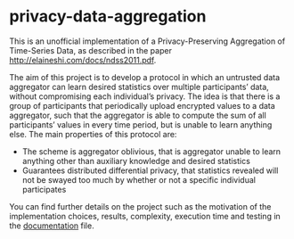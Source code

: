 # privacy-data-aggregation

This is an unofficial implementation of a Privacy-Preserving Aggregation of Time-Series Data, as described in the paper 
http://elaineshi.com/docs/ndss2011.pdf. 

The aim of this project is to develop a protocol in which an untrusted data aggregator can learn desired statistics over multiple
participants’ data, without compromising each individual’s privacy. The idea is that there is a group of 
participants that periodically upload encrypted values to a data aggregator, such that the aggregator is able 
to compute the sum of all participants’ values in every time period, but is unable to learn anything else. 
The main properties of this protocol are: <br>
- The scheme is aggregator oblivious, that is aggregator unable to learn anything other than auxiliary knowledge and desired statistics
- Guarantees distributed differential privacy, that statistics revealed will not be swayed too much by whether or not a specific individual participates

You can find further details on the project such as the motivation of the implementation choices, results, complexity, 
execution time and testing in the [documentation](documentation.pdf) file.
